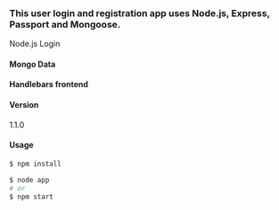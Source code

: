 ### This user login and registration app uses Node.js, Express, Passport and Mongoose.  
  Node.js Login 
#### Mongo Data 
#### Handlebars frontend

#### Version
1.1.0

#### Usage
 
```sh
$ npm install
```

```sh
$ node app 
# or 
$ npm start
```